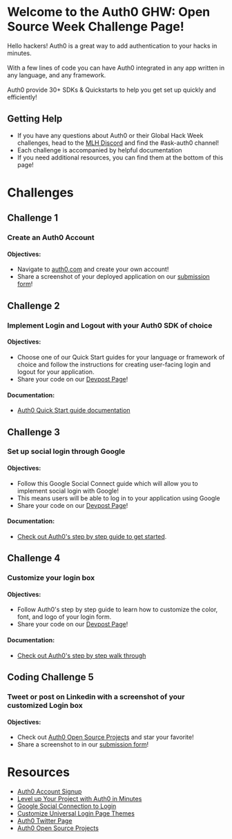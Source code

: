 # Welcome to the Auth0 GHW: Open Source Week Challenge Page!

Hello hackers! Auth0 is a great way to add authentication to your hacks in minutes. <br><br>
With a few lines of code you can have Auth0 integrated in any app written in any language, and any framework.  <br><br> 
Auth0 provide 30+ SDKs & Quickstarts to help you get set up quickly and efficiently!

## Getting Help 

* If you have any questions about Auth0 or their Global Hack Week challenges, head to the [MLH Discord](https://discord.mlh.io/) and find the #ask-auth0 channel!
* Each challenge is accompanied by helpful documentation
* If you need additional resources, you can find them at the bottom of this page! 


# Challenges

## Challenge 1
### Create an Auth0 Account

#### Objectives: 
* Navigate to [auth0.com](https://mlh.link/ghwos24-auth0-signup) and create your own account! 
* Share a screenshot of your deployed application on our [submission form](https://mlh.link/ghwform)!

## Challenge 2 
### Implement Login and Logout with your Auth0 SDK of choice

#### Objectives: 
* Choose one of our Quick Start guides for your language or framework of choice and follow the instructions for creating user-facing login and logout for your application.
* Share your code on our [Devpost Page](https://mlh.link/ghwdevpost)! 

#### Documentation: 
* [Auth0 Quick Start guide documentation](https://mlh.link/ghwos24-auth0-getstarted)

## Challenge 3 
### Set up social login through Google
#### Objectives: 
* Follow this Google Social Connect guide which will allow you to implement social login with Google!
* This means users will be able to log in to your application using Google
* Share your code on our [Devpost Page](https://mlh.link/ghwdevpost)! 


#### Documentation:
* [Check out Auth0's step by step guide to get started](https://mlh.link/ghwos24-auth0-googleconnect).

## Challenge 4 
### Customize your login box
#### Objectives: 
* Follow Auth0's step by step guide to learn how to customize the color, font, and logo of your login form.
* Share your code on our [Devpost Page](https://mlh.link/ghwdevpost)! 

#### Documentation:
* [Check out Auth0's step by step walk through](https://mlh.link/ghwos24-auth0-universal)

## Coding Challenge 5
### Tweet or post on Linkedin with a screenshot of your customized Login box
#### Objectives: 
* Check out [Auth0 Open Source Projects](https://mlh.link/ghwos-auth0-opensource) and star your favorite! 
* Share a screenshot to in our [submission form](https://mlh.link/ghwform)!

# Resources
* [Auth0 Account Signup](https://mlh.link/ghwos24-auth0-signup)
* [Level up Your Project with Auth0 in Minutes](https://mlh.link/ghwos24-auth0-getstarted)
* [Google Social Connection to Login](https://mlh.link/ghwos24-auth0-googleconnect)
* [Customize Universal Login Page Themes](https://mlh.link/ghwos24-auth0-universal)
* [Auth0 Twitter Page](https://mlh.link/ghwos24-auth0-twitter)
* [Auth0 Open Source Projects](https://mlh.link/ghwos-auth0-opensource)

